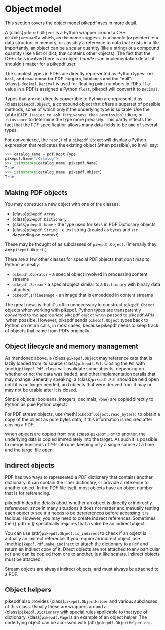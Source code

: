 # Object model

This section covers the object model pikepdf uses in more detail.

A {class}`pikepdf.Object` is a Python wrapper around a C++ `QPDFObjectHandle`
which, as the name suggests, is a handle (or pointer) to a data structure in
memory, or possibly a reference to data that exists in a file. Importantly, an
object can be a scalar quantity (like a string) or a compound quantity (like a
list or dict, that contains other objects). The fact that the C++ class involved
here is an object *handle* is an implementation detail; it shouldn't matter for
a pikepdf user.

The simplest types in PDFs are directly represented as Python types: `int`,
`bool`, and `None` stand for PDF integers, booleans and the "null".
{class}`~decimal.Decimal` is used for floating point numbers in PDFs. If a
value in a PDF is assigned a Python `float`, pikepdf will convert it to
`Decimal`.

Types that are not directly convertible to Python are represented as
{class}`pikepdf.Object`, a compound object that offers a superset of possible
methods, some of which only if the underlying type is suitable. Use the
{abbr}`EAFP (easier to ask forgiveness than permission)` idiom, or
`isinstance` to determine the type more precisely. This partly reflects the
fact that the PDF specification allows many data fields to be one of several
types.

For convenience, the `repr()` of a `pikepdf.Object` will display a
Python expression that replicates the existing object (when possible), so it
will say:

```python
>>> catalog_name = pdf.Root.Type
pikepdf.Name("/Catalog")
>>> isinstance(catalog_name, pikepdf.Name)
True
>>> isinstance(catalog_name, pikepdf.Object)
True
```

## Making PDF objects

You may construct a new object with one of the classes:

- {class}`pikepdf.Array`
- {class}`pikepdf.Dictionary`
- {class}`pikepdf.Name` - the type used for keys in PDF Dictionary objects
- {class}`pikepdf.String` - a text string
  (treated as `bytes` and `str` depending on context)

These may be thought of as subclasses of `pikepdf.Object`. (Internally they
**are** `pikepdf.Object`.)

There are a few other classes for special PDF objects that don't
map to Python as neatly.

- `pikepdf.Operator` - a special object involved in processing content
  streams
- `pikepdf.Stream` - a special object similar to a `Dictionary` with
  binary data attached
- `pikepdf.InlineImage` - an image that is embedded in content streams

The great news is that it's often unnecessary to construct `pikepdf.Object`
objects when working with pikepdf. Python types are transparently *converted* to
the appropriate pikepdf object when passed to pikepdf APIs – when possible.
However, pikepdf sends `pikepdf.Object` types back to Python on return calls,
in most cases, because pikepdf needs to keep track of objects that came from
PDFs originally.

## Object lifecycle and memory management

As mentioned above, a {class}`pikepdf.Object` may reference data that is lazily
loaded from its source {class}`pikepdf.Pdf`. Closing the `Pdf` with
{meth}`pikepdf.Pdf.close` will invalidate some objects, depending on whether
or not the data was loaded, and other implementation details that may change.
Generally speaking, a {class}`pikepdf.Pdf` should be held open until it is no
longer needed, and objects that were derived from it may or may not be usable
after it is closed.

Simple objects (booleans, integers, decimals, `None`) are copied directly
to Python as pure Python objects.

For PDF stream objects, use {meth}`pikepdf.Object.read_bytes()` to obtain a
copy of the object as pure bytes data, if this information is required after
closing a PDF.

When objects are copied from one {class}`pikepdf.Pdf` to another, the
underlying data is copied immediately into the target. As such it is possible
to merge hundreds of `Pdf` into one, keeping only a single source at a time and the
target file open.

## Indirect objects

PDF has two ways to represented a PDF dictionary that contains another dictionary:
it can contain the inner dictionary, or provide a reference to another object.
In the PDF file itself, most objects have an object number that is for referencing.

pikepdf hides the details about whether an object is directly or indirectly
referenced, since in many situations it does not matter and manually testing each
object to see if it needs to be dereferenced before accessing it is tedious.
However, you may need to create indirect references. Sometimes, the {{ pdfrm }}
specifically requires that a value be an indirect object.

You can use {attr}`pikepdf.Object.is_indirect` to check if an object is actually
an indirect reference. If you require an indirect object, use
{meth}`pikepdf.Pdf.make_indirect` to attach the dictionary to a `Pdf` and return
an indirect copy of it. Direct objects are not attached to any particular `Pdf`
and can be copied from one to another, just like scalars. Indirect objects
must be attached.

Stream objects are always indirect objects, and must always be attached to a
PDF.

## Object helpers

pikepdf also provides {class}`pikepdf.ObjectHelper` and various subclasses of
this class. Usually these are wrappers around a {class}`pikepdf.Dictionary` with
special rules applicable to that type of dictionary. {class}`pikepdf.Page` is
an example of an object helper. The underlying object can be accessed with
{attr}`pikepdf.ObjectHelper.obj`.
